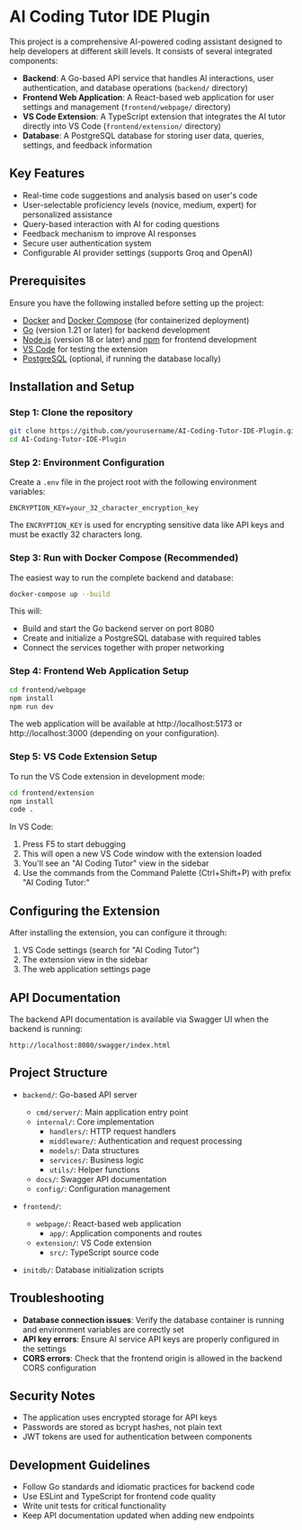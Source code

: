 # AI Coding Tutor IDE Plugin

This project is a comprehensive AI-powered coding assistant designed to help developers at different skill levels. It consists of several integrated components:

- **Backend**: A Go-based API service that handles AI interactions, user authentication, and database operations (`backend/` directory)
- **Frontend Web Application**: A React-based web application for user settings and management (`frontend/webpage/` directory)
- **VS Code Extension**: A TypeScript extension that integrates the AI tutor directly into VS Code (`frontend/extension/` directory)
- **Database**: A PostgreSQL database for storing user data, queries, settings, and feedback information

## Key Features

- Real-time code suggestions and analysis based on user's code
- User-selectable proficiency levels (novice, medium, expert) for personalized assistance
- Query-based interaction with AI for coding questions
- Feedback mechanism to improve AI responses
- Secure user authentication system
- Configurable AI provider settings (supports Groq and OpenAI)

## Prerequisites

Ensure you have the following installed before setting up the project:

- [Docker](https://docs.docker.com/get-docker/) and [Docker Compose](https://docs.docker.com/compose/install/) (for containerized deployment)
- [Go](https://go.dev/doc/install) (version 1.21 or later) for backend development
- [Node.js](https://nodejs.org/) (version 18 or later) and [npm](https://www.npmjs.com/get-npm) for frontend development
- [VS Code](https://code.visualstudio.com/) for testing the extension
- [PostgreSQL](https://www.postgresql.org/download/) (optional, if running the database locally)

## Installation and Setup

### Step 1: Clone the repository

```bash
git clone https://github.com/yourusername/AI-Coding-Tutor-IDE-Plugin.git
cd AI-Coding-Tutor-IDE-Plugin
```

### Step 2: Environment Configuration

Create a `.env` file in the project root with the following environment variables:

```env
ENCRYPTION_KEY=your_32_character_encryption_key
```

The `ENCRYPTION_KEY` is used for encrypting sensitive data like API keys and must be exactly 32 characters long.

### Step 3: Run with Docker Compose (Recommended)

The easiest way to run the complete backend and database:

```bash
docker-compose up --build
```

This will:
- Build and start the Go backend server on port 8080
- Create and initialize a PostgreSQL database with required tables
- Connect the services together with proper networking

### Step 4: Frontend Web Application Setup

```bash
cd frontend/webpage
npm install
npm run dev
```

The web application will be available at http://localhost:5173 or http://localhost:3000 (depending on your configuration).

### Step 5: VS Code Extension Setup

To run the VS Code extension in development mode:

```bash
cd frontend/extension
npm install
code .
```

In VS Code:
1. Press F5 to start debugging
2. This will open a new VS Code window with the extension loaded
3. You'll see an "AI Coding Tutor" view in the sidebar
4. Use the commands from the Command Palette (Ctrl+Shift+P) with prefix "AI Coding Tutor:"

## Configuring the Extension

After installing the extension, you can configure it through:

1. VS Code settings (search for "AI Coding Tutor")
2. The extension view in the sidebar
3. The web application settings page

## API Documentation

The backend API documentation is available via Swagger UI when the backend is running:

```
http://localhost:8080/swagger/index.html
```

## Project Structure

- `backend/`: Go-based API server
  - `cmd/server/`: Main application entry point
  - `internal/`: Core implementation
    - `handlers/`: HTTP request handlers
    - `middleware/`: Authentication and request processing
    - `models/`: Data structures
    - `services/`: Business logic
    - `utils/`: Helper functions
  - `docs/`: Swagger API documentation
  - `config/`: Configuration management

- `frontend/`:
  - `webpage/`: React-based web application
    - `app/`: Application components and routes
  - `extension/`: VS Code extension
    - `src/`: TypeScript source code

- `initdb/`: Database initialization scripts

## Troubleshooting

- **Database connection issues**: Verify the database container is running and environment variables are correctly set
- **API key errors**: Ensure AI service API keys are properly configured in the settings
- **CORS errors**: Check that the frontend origin is allowed in the backend CORS configuration

## Security Notes

- The application uses encrypted storage for API keys
- Passwords are stored as bcrypt hashes, not plain text
- JWT tokens are used for authentication between components

## Development Guidelines

- Follow Go standards and idiomatic practices for backend code
- Use ESLint and TypeScript for frontend code quality
- Write unit tests for critical functionality
- Keep API documentation updated when adding new endpoints